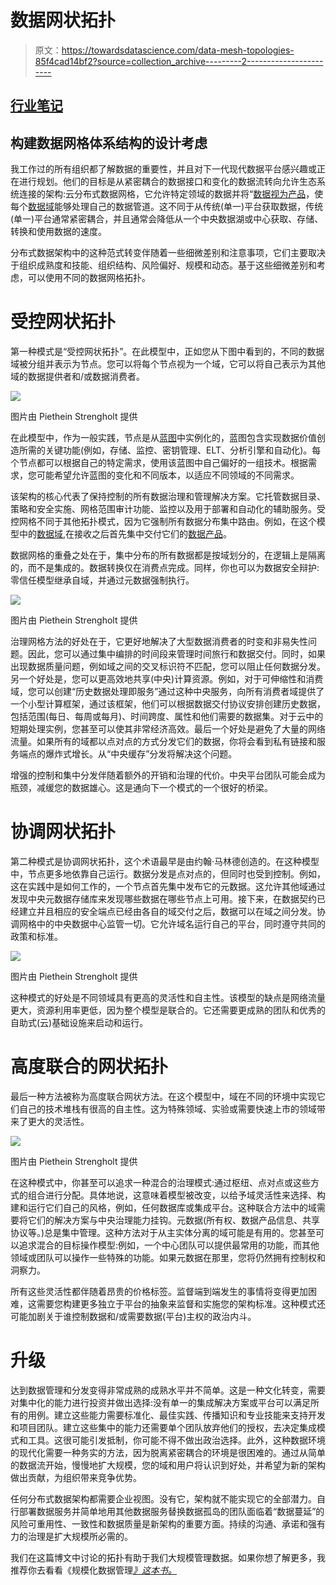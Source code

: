 # 数据网状拓扑

> 原文：<https://towardsdatascience.com/data-mesh-topologies-85f4cad14bf2?source=collection_archive---------2----------------------->

## [行业笔记](https://towardsdatascience.com/tagged/notes-from-industry)

## 构建数据网格体系结构的设计考虑

我工作过的所有组织都了解数据的重要性，并且对下一代现代数据平台感兴趣或正在进行规划。他们的目标是从紧密耦合的数据接口和变化的数据流转向允许生态系统连接的架构:云分布式数据网格，它允许特定领域的数据并将“[数据视为产品](/data-domains-and-data-products-64cc9d28283e)，使每个[数据域](/data-domains-where-do-i-start-a6d52fef95d1)能够处理自己的数据管道。这不同于从传统(单一)平台获取数据，传统(单一)平台通常紧密耦合，并且通常会降低从一个中央数据湖或中心获取、存储、转换和使用数据的速度。

分布式数据架构中的这种范式转变伴随着一些细微差别和注意事项，它们主要取决于组织成熟度和技能、组织结构、风险偏好、规模和动态。基于这些细微差别和考虑，可以使用不同的数据网格拓扑。

# **受控网状拓扑**

第一种模式是“受控网状拓扑”。在此模型中，正如您从下图中看到的，不同的数据域被分组并表示为节点。您可以将每个节点视为一个域，它可以将自己表示为其他域的数据提供者和/或数据消费者。

![](img/1ebd2e2e523b37d208a1d0b75e9b1f54.png)

图片由 Piethein Strengholt 提供

在此模型中，作为一般实践，节点是从[蓝图](https://docs.microsoft.com/en-us/azure/governance/blueprints/)中实例化的，蓝图包含实现数据价值创造所需的关键功能(例如，存储、监控、密钥管理、ELT、分析引擎和自动化)。每个节点都可以根据自己的特定需求，使用该蓝图中自己偏好的一组技术。根据需求，您可能希望允许蓝图的变化和不同版本，以适应不同领域的不同需求。

该架构的核心代表了保持控制的所有数据治理和管理解决方案。它托管数据目录、策略和安全实施、网格范围审计功能、监控以及用于部署和自动化的辅助服务。受控网格不同于其他拓扑模式，因为它强制所有数据分布集中路由。例如，在这个模型中的[数据域](/data-domains-where-do-i-start-a6d52fef95d1),在接收之后首先集中交付它们的[数据产品](/data-domains-and-data-products-64cc9d28283e)。

数据网格的重叠之处在于，集中分布的所有数据都是按域划分的，在逻辑上是隔离的，而不是集成的。数据转换仅在消费点完成。同样，你也可以为数据安全辩护:零信任模型继承自域，并通过元数据强制执行。

![](img/5d309bbf4e6957f9cf815376d5908f3b.png)

图片由 Piethein Strengholt 提供

治理网格方法的好处在于，它更好地解决了大型数据消费者的时变和非易失性问题。因此，您可以通过集中编排的时间段来管理时间旅行和数据交付。同时，如果出现数据质量问题，例如域之间的交叉标识符不匹配，您可以阻止任何数据分发。另一个好处是，您可以更高效地共享(中央)计算资源。例如，对于可伸缩性和消费域，您可以创建“历史数据处理即服务”通过这种中央服务，向所有消费者域提供了一个小型计算框架，通过该框架，他们可以根据数据交付协议安排创建历史数据，包括范围(每日、每周或每月)、时间跨度、属性和他们需要的数据集。对于云中的短期处理实例，您甚至可以使其非常经济高效。最后一个好处是避免了大量的网络流量。如果所有的域都以点对点的方式分发它们的数据，你将会看到私有链接和服务端点的爆炸式增长。从“中央缓存”分发将解决这个问题。

增强的控制和集中分发伴随着额外的开销和治理的代价。中央平台团队可能会成为瓶颈，减缓您的数据雄心。这是通向下一个模式的一个很好的桥梁。

# **协调网状拓扑**

第二种模式是协调网状拓扑，这个术语最早是由约翰·马林德创造的。在这种模型中，节点更多地依靠自己运行。数据分发是点对点的，但同时也受到控制。例如，这在实践中是如何工作的，一个节点首先集中发布它的元数据。这允许其他域通过发现中央元数据存储库来发现哪些数据在哪些节点上可用。接下来，在数据契约已经建立并且相应的安全端点已经由各自的域交付之后，数据可以在域之间分发。协调网格中的中央数据中心监管一切。它允许域名运行自己的平台，同时遵守共同的政策和标准。

![](img/e2663204eafe55ac5869d21b6a0c7419.png)

图片由 Piethein Strengholt 提供

这种模式的好处是不同领域具有更高的灵活性和自主性。该模型的缺点是网络流量更大，资源利用率更低，因为整个模型是联合的。它还需要更成熟的团队和优秀的自助式(云)基础设施来启动和运行。

# **高度联合的网状拓扑**

最后一种方法被称为高度联合网状方法。在这个模型中，域在不同的环境中实现它们自己的技术堆栈有很高的自主性。这为特殊领域、实验或需要快速上市的领域带来了更大的灵活性。

![](img/9509b2cd0a1a7e8ffbd6261f926ec1c7.png)

图片由 Piethein Strengholt 提供

在这种模式中，你甚至可以追求一种混合的治理模式:通过枢纽、点对点或这些方式的组合进行分配。具体地说，这意味着模型被改变，以给予域灵活性来选择、构建和运行它们自己的风格，例如，任何数据库或集成平台。这种联合方法中的域需要将它们的解决方案与中央治理能力挂钩。元数据(所有权、数据产品信息、共享协议等。)总是集中管理。这种方法对于从主实体分离的域可能是有用的。您甚至可以追求混合的目标操作模型:例如，一个中心团队可以提供最常用的功能，而其他领域或团队可以操作一些特殊的功能。如果元数据在那里，您将仍然拥有控制权和洞察力。

所有这些灵活性都伴随着昂贵的价格标签。监督端到端发生的事情将变得更加困难，这需要您构建更多独立于平台的抽象来监督和实施您的架构标准。这种模式还可能加剧关于谁控制数据和/或需要数据(平台)主权的政治内斗。

# **升级**

达到数据管理和分发变得非常成熟的成熟水平并不简单。这是一种文化转变，需要对集中化的能力进行投资并做出选择:没有单一的集成解决方案或平台可以满足所有的用例。建立这些能力需要标准化、最佳实践、传播知识和专业技能来支持开发和项目团队。建立这些集中的能力还需要单个团队放弃他们的授权，去决定集成模式和工具。这很可能引发抵制，你可能不得不做出政治选择。此外，这种数据环境的现代化需要一种务实的方法，因为脱离紧密耦合的环境是很困难的。通过从简单的数据流开始，慢慢地扩大规模，您的域和用户将认识到好处，并希望为新的架构做出贡献，为组织带来竞争优势。

任何分布式数据架构都需要企业视图。没有它，架构就不能实现它的全部潜力。自行部署数据服务并简单地用其他数据服务替换数据孤岛的团队面临着“数据蔓延”的风险可重用性、一致性和数据质量是新架构的重要方面。持续的沟通、承诺和强有力的治理是扩大规模所必需的。

我们在这篇博文中讨论的拓扑有助于我们大规模管理数据。如果你想了解更多，我推荐你去看看《规模化数据管理[*》这本书。*](https://learning.oreilly.com/library/view/data-management-at/9781492054771/)